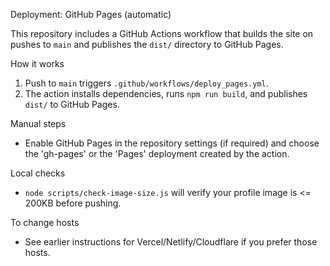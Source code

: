 Deployment: GitHub Pages (automatic)

This repository includes a GitHub Actions workflow that builds the site on pushes to `main` and publishes the `dist/` directory to GitHub Pages.

How it works
1. Push to `main` triggers `.github/workflows/deploy_pages.yml`.
2. The action installs dependencies, runs `npm run build`, and publishes `dist/` to GitHub Pages.

Manual steps
- Enable GitHub Pages in the repository settings (if required) and choose the 'gh-pages' or the 'Pages' deployment created by the action.

Local checks
- `node scripts/check-image-size.js` will verify your profile image is <= 200KB before pushing.

To change hosts
- See earlier instructions for Vercel/Netlify/Cloudflare if you prefer those hosts.
